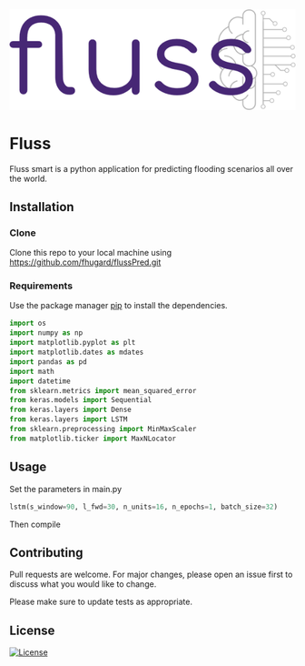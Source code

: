 
<img src="https://raw.githubusercontent.com/MalikLe/flussPred/tunning/logo_smart.png" title="Fluss" alt="Fluss">

# Fluss

Fluss smart is a python application for predicting flooding scenarios all over the world.

## Installation

### Clone

Clone this repo to your local machine using https://github.com/fhugard/flussPred.git

### Requirements

Use the package manager [pip](https://pip.pypa.io/en/stable/) to install the dependencies.

```python
import os
import numpy as np
import matplotlib.pyplot as plt
import matplotlib.dates as mdates
import pandas as pd
import math
import datetime
from sklearn.metrics import mean_squared_error
from keras.models import Sequential
from keras.layers import Dense
from keras.layers import LSTM
from sklearn.preprocessing import MinMaxScaler
from matplotlib.ticker import MaxNLocator
```

## Usage
Set the parameters in main.py
```python
lstm(s_window=90, l_fwd=30, n_units=16, n_epochs=1, batch_size=32)
```
Then compile

## Contributing
Pull requests are welcome. For major changes, please open an issue first to discuss what you would like to change.

Please make sure to update tests as appropriate.

## License

[![License](http://img.shields.io/:license-mit-blue.svg?style=flat-square)](http://badges.mit-license.org)
